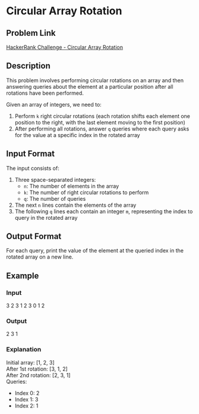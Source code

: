 # Circular Array Rotation

## Problem Link
[HackerRank Challenge - Circular Array Rotation](https://www.hackerrank.com/contests/mountblue-technologies/challenges/circular-array-rotation)

## Description
This problem involves performing circular rotations on an array and then answering queries about the element at a particular position after all rotations have been performed.

Given an array of integers, we need to:
1. Perform `k` right circular rotations (each rotation shifts each element one position to the right, with the last element moving to the first position)
2. After performing all rotations, answer `q` queries where each query asks for the value at a specific index in the rotated array

## Input Format
The input consists of:
1. Three space-separated integers:
   - `n`: The number of elements in the array
   - `k`: The number of right circular rotations to perform
   - `q`: The number of queries
2. The next `n` lines contain the elements of the array
3. The following `q` lines each contain an integer `m`, representing the index to query in the rotated array

## Output Format
For each query, print the value of the element at the queried index in the rotated array on a new line.

## Example
### Input
3 2 3
1
2
3
0
1
2


### Output
2
3
1


### Explanation
Initial array: [1, 2, 3]  
After 1st rotation: [3, 1, 2]  
After 2nd rotation: [2, 3, 1]  
Queries:
- Index 0: 2
- Index 1: 3
- Index 2: 1

